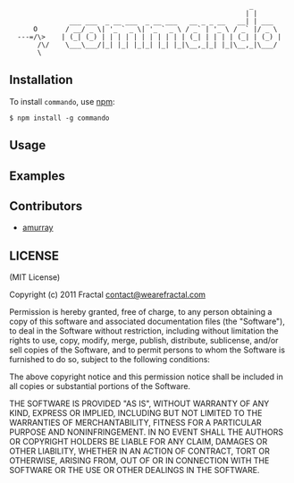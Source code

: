 ```                                                        
                                                            _       
                                                           | |      
               ___ ___  _ __ ___  _ __ ___   __ _ _ __   __| | ___  
      O       / __/ _ \| '_ ` _ \| '_ ` _ \ / _` | '_ \ / _` |/ _ \ 
  ---=/\>    | (_| (_) | | | | | | | | | | | (_| | | | | (_| | (_) |
       /\/    \___\___/|_| |_| |_|_| |_| |_|\__,_|_| |_|\__,_|\___/    
       \

```
## Installation

To install `commando`, use [npm](http://github.com/isaacs/npm):

    $ npm install -g commando

## Usage



## Examples


## Contributors

- [amurray](https://github.com/amurray)

## LICENSE

(MIT License)

Copyright (c) 2011 Fractal <contact@wearefractal.com>

Permission is hereby granted, free of charge, to any person obtaining
a copy of this software and associated documentation files (the
"Software"), to deal in the Software without restriction, including
without limitation the rights to use, copy, modify, merge, publish,
distribute, sublicense, and/or sell copies of the Software, and to
permit persons to whom the Software is furnished to do so, subject to
the following conditions:

The above copyright notice and this permission notice shall be
included in all copies or substantial portions of the Software.

THE SOFTWARE IS PROVIDED "AS IS", WITHOUT WARRANTY OF ANY KIND,
EXPRESS OR IMPLIED, INCLUDING BUT NOT LIMITED TO THE WARRANTIES OF
MERCHANTABILITY, FITNESS FOR A PARTICULAR PURPOSE AND
NONINFRINGEMENT. IN NO EVENT SHALL THE AUTHORS OR COPYRIGHT HOLDERS BE
LIABLE FOR ANY CLAIM, DAMAGES OR OTHER LIABILITY, WHETHER IN AN ACTION
OF CONTRACT, TORT OR OTHERWISE, ARISING FROM, OUT OF OR IN CONNECTION
WITH THE SOFTWARE OR THE USE OR OTHER DEALINGS IN THE SOFTWARE.

